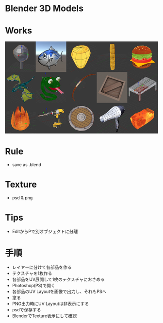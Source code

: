# Blender 3D Models

# Works

![](./montage.jpg)

# Rule

* save as .blend

# Texture

* psd & png

# Tips

* EditからPで別オブジェクトに分離

# 手順
* レイヤーに分けて各部品を作る
* テクスチャを1枚作る
* 各部品をUV展開して1枚のテクスチャにおさめる
* Photoshop(PS)で開く
* 各部品のUV Layoutを画像で出力し、それもPSへ
* 塗る		
* PNG出力時にUV Layoutは非表示にする
* psdで保存する
* BlenderでTexture表示にして確認